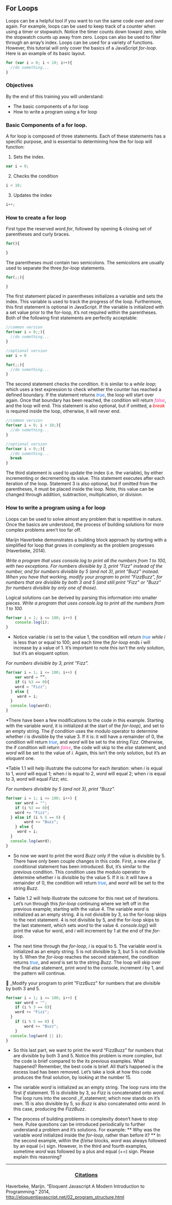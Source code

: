 ## For Loops
Loops can be a helpful tool if you want to run the same code over and over again. For example, loops can be used to keep track of a counter when using a timer or stopwatch. Notice the timer counts down toward zero, while the stopwatch counts up away from zero. Loops can also be used to filter through an array’s index. Loops can be used for a variety of functions. However, this tutorial will only cover the basics of a JavaScript _for-loop_. Here is an example of its basic layout.
```JavaScript
for (var i = 0; i < 10; i++){
  //do something...
}
```

### Objectives
By the end of this training you will understand:
* The basic components of a for loop
* How to write a program using a for loop


### Basic Components of a for loop.
A for loop is composed of three statements. Each of these statements has a specific purpose, and is essential to determining how the for loop will function:

1. Sets the index.
```JavaScript
var i = 0;
```
2. Checks the condition
```JavaScript
i < 10;
```

3. Updates the index
```JavaScript
i++;
```

### How to create a for loop
First type the reserved word _for_, followed by opening & closing set of parentheses and curly braces.
```JavaScript
for(){

}
```
The parentheses must contain two semicolons. The semicolons are usually used to separate the three _for-loop_ statements.
```JavaScript
for(;;){

}
```

The first statement placed in parentheses initializes a variable and sets the index. This variable is used to track the progress of the loop. Furthermore, this first statement is optional in JavaScript. If the variable is initialized with a set value prior to the for-loop, it’s not required within the parentheses. Both of the following first statements are perfectly acceptable:

```JavaScript
//common version
for(var i = 0;;){
  //do something...
}
```

```JavaScript
//optional version
var i = 0

for(;;){
  //do something...
}
```

The second statement checks the condition. It is similar to a _while loop_; which uses a test expression to check whether the counter has reached a defined boundary. If the statement returns _<span style="color:#0D6EE4">true</span>_, the loop will start over again. Once that boundary has been reached, the condition will return _<span style="color:#FF3399">false</span>_, and the loop will end. This statement is also optional, but if omitted, a _<span style="color:#FF0000">break</span>_ is required inside the loop, otherwise, it will never end.
```JavaScript
//common version
for(var i = 0; i < 10;){
  //do something...
}
```

```JavaScript
//optional version
for(var i = 0;;){
  //do something...
  break
}
```
<!-- Code Block initialize within parentheses-->
<!-- Code Block initials optional at end of loop-->

The third statement is used to update the index (i.e. the variable), by either incrementing or decrementing its value. This statement executes after each iteration of the loop. Statement 3 is also optional, but if omitted from the parentheses, it must be placed inside the loop. Note, this value can be changed through addition, subtraction, multiplication, or division.
<!-- Code Block initialize within parentheses-->
<!-- Code Block initials optional at end of loop-->


### How to write a program using a for loop
Loops can be used to solve almost any problem that is repetitive in nature. Once the basics are understood, the process of building solutions for more complex problems aren’t too far off.

Marijn Haverbeke demonstrates a building block approach by starting with a simplified for loop  that grows in complexity as the problem progresses (Haverbeke, 2014).
<!-- http://eloquentjavascript.net/02_program_structure.html -->

_Write a program that uses console.log to print all the numbers from 1 to 100, with two exceptions. For numbers divisible by 3, print "Fizz" instead of the number, and for numbers divisible by 5 (and not 3), print "Buzz" instead.
When you have that working, modify your program to print "FizzBuzz", for numbers that are divisible by both 3 and 5 (and still print "Fizz" or "Buzz" for numbers divisible by only one of those)._

Logical solutions can be derived by parsing this information into smaller pieces.
_Write a program that uses console.log to print all the numbers from 1 to 100._

```JavaScript
for(var i = 1; i <= 100; i++) {
	console.log(i);
}
```

* Notice variable _i_ is set to the value 1, the condition will return _<span style="color:#0D6EE4">true</span>_ _while i_ is less than or equal to 100; and each time the _for-loop_ ends _i_ will increase by a value of 1. It’s important to note this isn’t the only solution, but it’s an eloquent option.




_For numbers divisible by 3, print "Fizz"._

```JavaScript
for(var i = 1; i <= 100; i++) {
	var word = “”;
	if (i %3 == 0){
    word = "Fizz";
  } else {
     word = i;
  }
  console.log(word);
}
```

*There have been a few modifications to the code in this example. Starting with the variable _word_, it is initialized at the start of the _for-loop)_, and set to an empty string. The _if_ condition uses the modulo operator to determine whether _i_ is divisible by the value 3. If it is: it will have a remainder of 0, the condition will return _<span style="color:#0D6EE4">true</span>_, and _word_ will be set to the string _Fizz_. Otherwise, the if condition will return _<span style="color:#FF3399">false</span>_, the code will skip to the _else_ statement, and _word_ will be set to the value of _i_. Again, this isn’t the only solution, but it’s an eloquent one.

*Table 1.1 will help illustrate the outcome for each iteration: when _i_ is equal to 1, _word_ will equal 1; when _i_ is equal to 2, _word_ will equal 2; when _i_ is equal to 3, _word_ will equal _Fizz_; etc.

<!-- Table 1.1 console log table for values 1 through 3 -->











_For numbers divisible by 5 (and not 3), print "Buzz"._

```JavaScript
for(var i = 1; i <= 100; i++) {
	var word = "";
	if (i %3 == 0){
    word += "Fizz";
  } else if (i % 5 == 0) {
		word += "Buzz";
	} else {
     word = i;
  }
  console.log(word);
}
```

* So now we want to print the word _Buzz_ only if the value is divisible by 5. There have only been couple changes in this code. First, a new _else if_ conditional statement has been introduced. But, it’s similar to the previous condition. This condition uses the modulo operator to determine whether _i_ is divisible by the value 5. If it is: it will have a remainder of 0, the condition will return _<span style="color:#0D6EE4">true</span>_, and _word_ will be set to the string _Buzz_.

* Table 1.2 will help illustrate the outcome for this next set of iterations. Let’s run through this _for-loop_ continuing where we left off in the previous example; starting with the value 4. The variable _word_ is initialized as an empty string. 4 is not divisible by 3, so the for-loop skips to the next statement. 4 is not divisible by 5, and the for-loop skips to the last statement, which sets _word_ to the value 4. _console.log()_ will print the value for word, and _i_ will increment by 1 at the end of the _for-loop_.

* The next time through the _for-loop_, _i_ is equal to 5.
The variable _word_ is initialized as an empty string. 5 is not divisible by 3, but 5 is not divisible by 5. When the _for-loop_ reaches the second statement, the condition returns _<span style="color:#0D6EE4">true</span>_, and _word_ is set to the string _Buzz_.  The loop will skip over the final _else_ statement, print _word_ to the console, increment _i_ by 1, and the pattern will continue.

<!-- Table 1.2 console log table show 1 through three but explain starting at value 4 and go to 5-->


_Modify your program to print "FizzBuzz" for numbers that are divisible by both 3 and 5.
```JavaScript
for(var i = 1; i <= 100; i++) {
	var word = "";
	if (i % 3 == 0){
    word += "Fizz";
  }
	if (i % 5 == 0) {
		word += "Buzz";
	}
  console.log(word || i);
}
```


* So this last part, we want to print the word “FizzBuzz” for numbers that are divisible by both 3 and 5. Notice this problem is more complex, but the code is brief compared to the its previous examples. What happened? Remember, the best code is brief. All that’s happened is the excess load has been removed. Let’s take a look at how this code produces the final solution, by looking at the number 15.

* The variable _word_ is initialized as an empty string. The loop runs into the first _if_ statement. 15 is divisible by 3, so _Fizz_ is concatenated onto _word_. The loop runs into the second _if_statement; which now stands on it’s own. 15 is also divisible by 5, so _Buzz_ is also concatenated onto _word_. In this case, producing the _FizzBuzz_.

<!--Table 1.3 console log table skip to the value 15-->

* The process of building problems in complexity doesn’t have to stop here. Pulse questions can be introduced periodically to further understand a problem and it’s solutions. For example:
** Why was the variable _word_ initialized inside the _for-loop_, rather than before it?
** In the second example, within the _if/else_ blocks,  _word_ was always followed by an equal (=) sign. However, in the third and fourth examples, sometime _word_ was followed by a plus and equal (+=) sign. Please explain this reasoning?



****
<h3><div style="text-align:center;text-decoration:underline">Citations</div></h3>

Haverbeke, Marijn. “Eloquent Javascript A Modern Introduction to Programming.” 2014, <a style="color:#0D6EE4" href="http://eloquentjavascript.net/02_program_structure.html">http://eloquentjavascript.net/02_program_structure.html</a>
